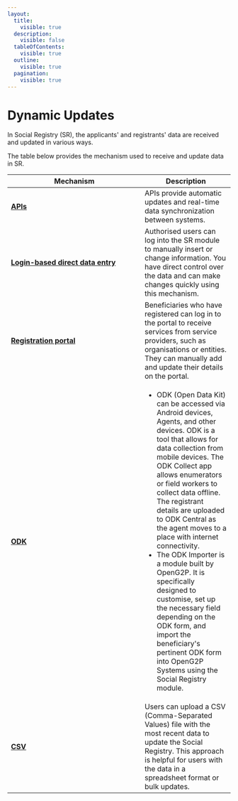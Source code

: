 ```yaml
---
layout:
  title:
    visible: true
  description:
    visible: false
  tableOfContents:
    visible: true
  outline:
    visible: true
  pagination:
    visible: true
---
```


# Dynamic Updates

In Social Registry (SR), the applicants' and registrants' data are received and updated in various ways.&#x20;

The table below provides the mechanism used to receive and update data in SR.

<table><thead><tr><th width="286">Mechanism</th><th>Description</th></tr></thead><tbody><tr><td><a href="api/"><strong>APIs</strong></a></td><td>APIs provide automatic updates and real-time data synchronization between systems.</td></tr><tr><td><a href="individuals-and-groups/user-guides/"><strong>Login-based direct data entry</strong></a></td><td>Authorised users can log into the SR module to manually insert or change information. You have direct control over the data and can make changes quickly using this mechanism.</td></tr><tr><td><a href="registration-portal/"><strong>Registration portal</strong></a></td><td>Beneficiaries who have registered can log in to the portal to receive services from service providers, such as organisations or entities. They can manually add and update their details on the portal. </td></tr><tr><td><a href="../../utilities-and-tools/odk-collection-app.md"><strong>ODK</strong></a></td><td><ul><li>ODK (Open Data Kit) can be accessed via Android devices, Agents, and other devices. ODK is a tool that allows for data collection from mobile devices. The ODK Collect app allows enumerators or field workers to collect data offline. The registrant details are uploaded to ODK Central as the agent moves to a place with internet connectivity.</li><li>The ODK Importer is a module built by OpenG2P. It is specifically designed to customise, set up the necessary field depending on the ODK form, and import the beneficiary's pertinent ODK form into OpenG2P Systems using the Social Registry module.</li></ul></td></tr><tr><td><a href="individuals-and-groups/user-guides/import-csv-file-to-social-registry.md"><strong>CSV</strong></a></td><td>Users can upload a CSV (Comma-Separated Values) file with the most recent data to update the Social Registry. This approach is helpful for users with the data in a spreadsheet format or bulk updates.</td></tr></tbody></table>
